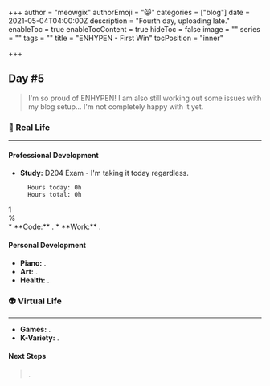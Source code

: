 +++
author = "meowgix"
authorEmoji = "😸"
categories = ["blog"]
date = 2021-05-04T04:00:00Z
description = "Fourth day, uploading late."
enableToc = true
enableTocContent = true
hideToc = false
image = ""
series = ""
tags = ""
title = "ENHYPEN - First Win"
tocPosition = "inner"

+++
## Day #5

> I'm so proud of ENHYPEN! I am also still working out some issues with my blog setup... I'm not completely happy with it yet.

### 🌱 Real Life

***

#### Professional Development

* **Study:**  D204 Exam - I'm taking it today regardless.

        Hours today: 0h
        Hours total: 0h
<div class="study-light-grey study-round-large">
  <div class="study-container study-red study-center" style="width:1%">1%</div>
</div>
* **Code:**  .
* **Work:**  .

#### Personal Development

* **Piano:**  .
* **Art:**  .
* **Health:**  .

### 👽 Virtual Life

***

* **Games:**  .
* **K-Variety:**  .

#### Next Steps

> .